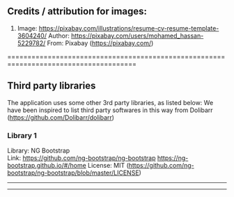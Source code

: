 ## Credits / attribution for images:

1. Image: https://pixabay.com/illustrations/resume-cv-resume-template-3604240/
	Author: https://pixabay.com/users/mohamed_hassan-5229782/
	From: Pixabay (https://pixabay.com/)


======================================================================================	

## Third party libraries

The application uses some other 3rd party libraries, as listed below:
We have been inspired to list third party softwares in this way from Dolibarr (https://github.com/Dolibarr/dolibarr)

### Library 1
Library:	NG Bootstrap    
Link:		https://github.com/ng-bootstrap/ng-bootstrap
			https://ng-bootstrap.github.io/#/home
License:	MIT (https://github.com/ng-bootstrap/ng-bootstrap/blob/master/LICENSE)				

----------------------------------------------------------------------------------------------------------------------------
----------------------------------------------------------------------------------------------------------------------------




					

